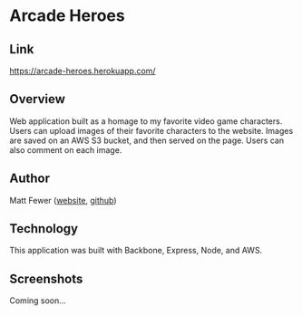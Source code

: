 # Arcade Heroes

## Link

https://arcade-heroes.herokuapp.com/

## Overview

Web application built as a homage to my favorite video game characters.  Users can upload images of their favorite characters to the website.  Images are saved on an AWS S3 bucket, and then served on the page.  Users can also comment on each image.

## Author

Matt Fewer ([website](http://mattfewer.com), [github](https://github.com/mattyfew))

## Technology

This application was built with Backbone, Express, Node, and AWS.

## Screenshots

Coming soon...
